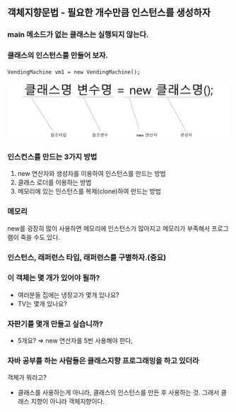## 객체지향문법 - 필요한 개수만큼 인스턴스를 생성하자

### main 메소드가 없는 클래스는 실행되지 않는다.

### 클래스의 인스턴스를 만들어 보자.

`VendingMachine vm1 = new VendingMachine();`

![인스턴스생성공식.jpeg](%EC%9D%B8%EC%8A%A4%ED%84%B4%EC%8A%A4%EC%83%9D%EC%84%B1%EA%B3%B5%EC%8B%9D.jpeg)

### 인스컨스를 만드는 3가지 방법

1. new 연산자와 생성자를 이용하여 인스턴스를 만드는 방법
2. 클래스 로더를 이용하는 방법
3. 메모리에 있는 인스턴스를 복제(clone)하여 만드는 방법

### 메모리

new를 굉장히 많이 사용하면 메모리에 인스턴스가 많아지고 메모리가 부족해서 프로그램이 죽을 수도 있다.

### 인스턴스, 래퍼런스 타입, 래퍼런스를 구별하자.(중요)

### 이 객체는 몇 개가 있어야 될까?

- 여러분들 집에는 냉장고가 몇개 있나요?
- TV는 몇개 있나요?

### 자판기를 몇개 만들고 싶습니까?

- 5개요? ⇒ new 연산자를 5번 사용해야 한다,

### 자바 공부를 하는 사람들은 클래스지향 프로그래밍을 하고 있더라

객체가 뭐라고?

- 클래스를 사용하는게 아니라, 클래스의 인스턴스를 만든 후 사용하는 것. 그래서 클래스 지향이 아니라 객체지향이다.